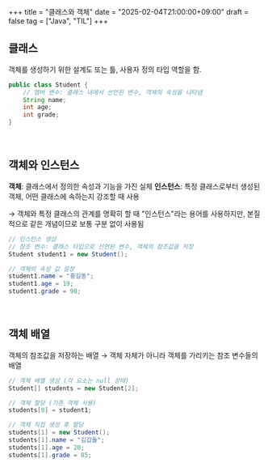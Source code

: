 +++
title = "클래스와 객체"
date = "2025-02-04T21:00:00+09:00"
draft = false
tag = ["Java", "TIL"]
+++

## 클래스
객체를 생성하기 위한 설계도 또는 틀, 사용자 정의 타입 역할을 함.

```java
public class Student {
	// 멤버 변수: 클래스 내에서 선언된 변수, 객체의 속성을 나타냄
    String name;
    int age;
    int grade;
}
```

<br>

## 객체와 인스턴스
**객체**: 클래스에서 정의한 속성과 기능을 가진 실체
**인스턴스**: 특정 클래스로부터 생성된 객체, 어떤 클래스에 속하는지 강조할 때 사용

→ 객체와 특정 클래스의 관계를 명확히 할 때 "인스턴스"라는 용어를 사용하지만, 본질적으로 같은 개념이므로 보통 구분 없이 사용됨

```java
// 인스턴스 생성
// 참조 변수: 클래스 타입으로 선언된 변수, 객체의 참조값을 저장
Student student1 = new Student();

// 객체의 속성 값 설정
student1.name = "홍길동";
student1.age = 19;
student1.grade = 90;
```

<br>

## 객체 배열
객체의 참조값을 저장하는 배열
→ 객체 자체가 아니라 객체를 가리키는 참조 변수들의 배열

```java
// 객체 배열 생성 (각 요소는 null 상태)
Student[] students = new Student[2];

// 객체 할당 (기존 객체 사용)
students[0] = student1;

// 객체 직접 생성 후 할당
students[1] = new Student();
students[1].name = "김갑돌";
students[1].age = 20;
students[1].grade = 85;
```
